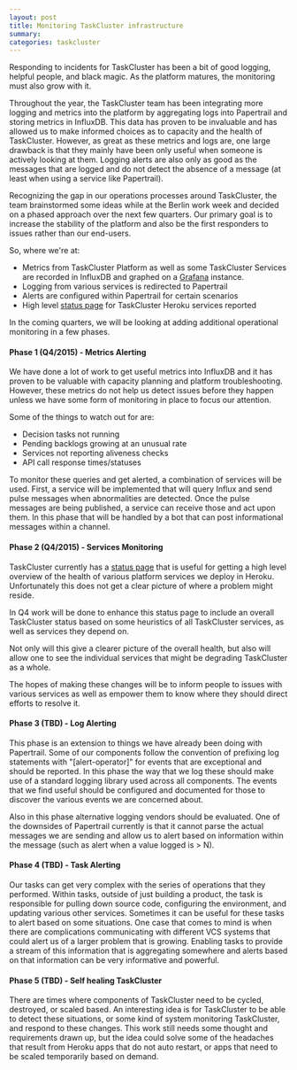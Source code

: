```yaml
---
layout: post
title: Monitoring TaskCluster infrastructure
summary:
categories: taskcluster
---
```


Responding to incidents for TaskCluster has been a bit of good logging, helpful
people, and black magic.  As the platform matures, the monitoring must also grow
with it.

Throughout the year, the TaskCluster team has been integrating more logging and metrics into the platform
by aggregating logs into Papertrail and storing metrics in InfluxDB. This data has proven to be invaluable and has allowed us to
make informed choices as to capacity and the health of TaskCluster.  However, as great as
these metrics and logs are, one large drawback is that they mainly have been only useful when someone
is actively looking at them. Logging alerts are also only as good as the messages
that are logged and do not detect the absence of a message (at least when using a
service like Papertrail).

Recognizing the gap in our operations processes around TaskCluster, the team brainstormed
some ideas while at the Berlin work week and decided on a phased approach over the
next few quarters.  Our primary goal is to increase the stability of the platform
and also be the first responders to issues rather than our end-users.

So, where we're at:

* Metrics from TaskCluster Platform as well as some TaskCluster Services are recorded
in InfluxDB and graphed on a [Grafana](http://grafana.taskcluster.net/) instance.
* Logging from various services is redirected to Papertrail
* Alerts are configured within Papertrail for certain scenarios
* High level [status page](http://status.taskcluster.net/) for TaskCluster Heroku services reported

In the coming quarters, we will be looking at adding additional operational monitoring
in a few phases.

#### Phase 1 (Q4/2015) - Metrics Alerting

We have done a lot of work to get useful metrics into InfluxDB and it has proven
to be valuable with capacity planning and platform troubleshooting.  However,
these metrics do not help us detect issues before they happen unless we have some
form of monitoring in place to focus our attention.

Some of the things to watch out for are:

* Decision tasks not running
* Pending backlogs growing at an unusual rate
* Services not reporting aliveness checks
* API call response times/statuses

To monitor these queries and get alerted, a combination of services will be used. First,
a service will be implemented that will query Influx and send pulse messages when abnormalities
are detected.  Once the pulse messages are being published, a service can receive those
and act upon them.  In this phase that will be handled by a bot that can post informational
messages within a channel.

#### Phase 2 (Q4/2015) - Services Monitoring

TaskCluster currently has a [status page](http://status.taskcluster.net/) that is
useful for getting a high level overview of the health of various platform services
we deploy in Heroku.  Unfortunately this does not get a clear picture of where a problem
might reside.

In Q4 work will be done to enhance this status page to include an overall TaskCluster
status based on some heuristics of all TaskCluster services, as well as services they depend on.

Not only will this give a clearer picture of the overall health, but also will allow
one to see the individual services that might be degrading TaskCluster as a whole.

The hopes of making these changes will be to inform people to issues with various services
as well as empower them to know where they should direct efforts to resolve it.

#### Phase 3 (TBD) - Log Alerting

This phase is an extension to things we have already been doing with Papertrail.  Some of our
components follow the convention of prefixing log statements with "[alert-operator]" for events
that are exceptional and should be reported.  In this phase the way that we log these should make
use of a standard logging library used across all components. The events that we find useful
should be configured and documented for those to discover the various events we are concerned about.

Also in this phase alternative logging vendors should be evaluated.  One of the downsides of Papertrail
currently is that it cannot parse the actual messages we are sending and allow us to alert
based on information within the message (such as alert when a value logged is > N).

#### Phase 4 (TBD) - Task Alerting

Our tasks can get very complex with the series of operations that they performed.  Within tasks,
outside of just building a product, the task is responsible for pulling down source code, configuring the environment,
and updating various other services.  Sometimes it can be useful for these tasks to alert based on some situations.  One
case that comes to mind is when there are complications communicating with different VCS systems that could alert
us of a larger problem that is growing.  Enabling tasks to provide a stream of this information that is aggregating somewhere and
alerts based on that information can be very informative and powerful.

#### Phase 5 (TBD) - Self healing TaskCluster

There are times where components of TaskCluster need to be cycled, destroyed, or scaled based.  An interesting
idea is for TaskCluster to be able to detect these situations, or some kind of system monitoring TaskCluster,
and respond to these changes.  This work still needs some thought and requirements drawn up, but the idea could
solve some of the headaches that result from Heroku apps that do not auto restart, or apps that need to be scaled temporarily
based on demand.
